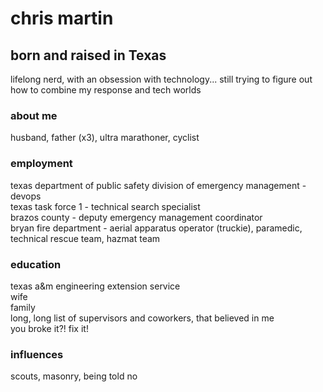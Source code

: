 # chris martin

## born and raised in Texas
lifelong nerd, with an obsession with technology... still trying to figure out how to combine my response and tech worlds

### about me
husband, father (x3), ultra marathoner, cyclist

### employment
texas department of public safety division of emergency management - devops<br/>
texas task force 1 - technical search specialist<br/>
brazos county - deputy emergency management coordinator<br/>
bryan fire department - aerial apparatus operator (truckie), paramedic, technical rescue team, hazmat team

### education
texas a&m engineering extension service<br/>
wife<br/>
family<br/>
long, long list of supervisors and coworkers, that believed in me<br/>
you broke it?! fix it!

### influences
scouts, masonry, being told no



